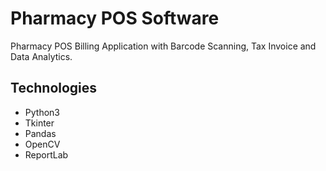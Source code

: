 # Pharmacy POS Software

Pharmacy POS Billing Application with Barcode Scanning, Tax Invoice and Data Analytics.

## Technologies
- Python3
- Tkinter
- Pandas
- OpenCV
- ReportLab